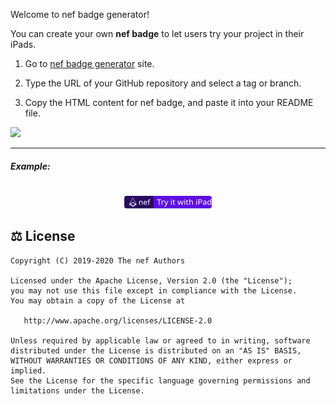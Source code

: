 Welcome to nef badge generator!

You can create your own **nef badge** to let users try your project in their iPads.


1. Go to [nef badge generator](https://badge.bow-swift.io/) site.

2. Type the URL of your GitHub repository and select a tag or branch.

3. Copy the HTML content for nef badge, and paste it into your README file.

![](assets/nef-badge-generator.gif)

---------
##### Example:

#

<p align="center">
<img src="https://raw.githubusercontent.com/bow-swift/bow-art/master/badges/nef-playgrounds-badge.svg" alt="nef badge" style="height:20px">
</p>

## ⚖️ License

    Copyright (C) 2019-2020 The nef Authors

    Licensed under the Apache License, Version 2.0 (the "License");
    you may not use this file except in compliance with the License.
    You may obtain a copy of the License at

       http://www.apache.org/licenses/LICENSE-2.0

    Unless required by applicable law or agreed to in writing, software
    distributed under the License is distributed on an "AS IS" BASIS,
    WITHOUT WARRANTIES OR CONDITIONS OF ANY KIND, either express or implied.
    See the License for the specific language governing permissions and
    limitations under the License.
